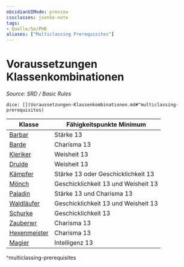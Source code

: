 ```yaml
---
obsidianUIMode: preview
cssclasses: json5e-note
tags:
- Quelle/5e/PHB
aliases: ["Multiclassing Prerequisites"]
---
```

# Voraussetzungen Klassenkombinationen
*Source: SRD / Basic Rules* 

`dice: [](Voraussetzungen-Klassenkombinationen.md#^multiclassing-prerequisites)`

| Klasse                          | Fähigkeitspunkte Minimum            |
| ------------------------------- | ----------------------------------- |
| [Barbar](../Charakteroptionen/Klassen/Barbar/Barbar.md)             | Stärke 13                           |
| [Barde](05%20-%20Wikipedia/Charakteroptionen/02.%20Klassen/Barde.md)               | Charisma 13                         |
| [Kleriker](../Charakteroptionen/Klassen/Kleriker.md)         | Weisheit 13                         |
| [Druide](05%20-%20Wikipedia/Kompendium/Charakteroptionen/Klassen/Druide.md)             | Weisheit 13                         |
| [Kämpfer](../Charakteroptionen/Klassen/Kämpfer.md)           | Stärke 13 oder Geschicklichkeit 13  |
| [Mönch](../Charakteroptionen/Klassen/Mönch.md)               | Geschicklichkeit 13 und Weisheit 13 |
| [Paladin](../Charakteroptionen/Klassen/Paladin.md)           | Stärke 13 und Charisma 13           |
| [Waldläufer](../Charakteroptionen/Klassen/Waldläufer.md)     | Geschicklichkeit 13 und Weisheit 13 |
| [Schurke](../Charakteroptionen/Klassen/Schurke.md)           | Geschicklichkeit 13                 |
| [Zauberwr](../Charakteroptionen/Klassen/Zauberer.md)         | Charisma 13                         |
| [Hexenmeister](../Charakteroptionen/Klassen/Hexenmeister.md) | Charisma 13                         |
| [Magier](../Charakteroptionen/Klassen/Magier.md)             | Intelligenz 13                      |
^multiclassing-prerequisites
